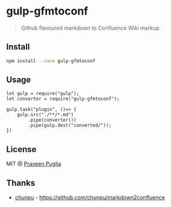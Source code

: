 # gulp-gfmtoconf
> Github flavoured markdown to Confluence Wiki markup.

## Install
```sh
npm install --save gulp-gfmtoconf
```

## Usage
```
let gulp = require("gulp");
let converter = require("gulp-gfmtoconf");

gulp.task("plugin", ()=> {
    gulp.src("./**/*.md")
        .pipe(converter())
        .pipe(gulp.dest("converted/"));
})
```
## License
MIT @ [Praveen Puglia](http://praveenpuglia.com) 

## Thanks
- [chunpu](https://github.com/chunpu/) - https://github.com/chunpu/markdown2confluence
